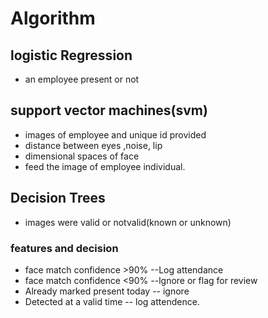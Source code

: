 # Algorithm
## logistic Regression          
- an employee present or not
## support vector machines(svm)  
- images of employee and unique id provided
- distance between eyes ,noise, lip 
- dimensional spaces of face
- feed the image of employee individual.
## Decision Trees 
- images were valid or notvalid(known or unknown)
### features and decision
- face match confidence >90% --Log attendance
- face match confidence <90% --lgnore or flag for review
- Already marked present today -- ignore
- Detected at a valid time -- log attendence.

